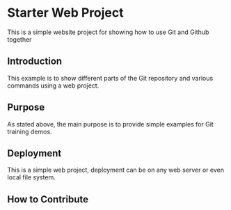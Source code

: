 # Starter Web Project

This is a simple website project for showing
how to use Git and Github together

## Introduction

This example is to show different parts of the Git
repository and various commands using a web
project.

## Purpose

As stated above, the main purpose is to provide
simple examples for Git training demos.

## Deployment

This is a simple web project, deployment can
be on any web server or even local file
system.

## How to Contribute